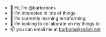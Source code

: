 - 👋 Hi, I’m @bartorbons
- 👀 I’m interested in lots of things.
- 🌱 I’m currently learning terraforming
- 💞️ I’m looking to collaborate on my things to
- 📫 you can email me at borbons@xs4all.net

<!---
bartorbons/bartorbons is a ✨ special ✨ repository because its `README.md` (this file) appears on your GitHub profile.
You can click the Preview link to take a look at your changes.
--->
